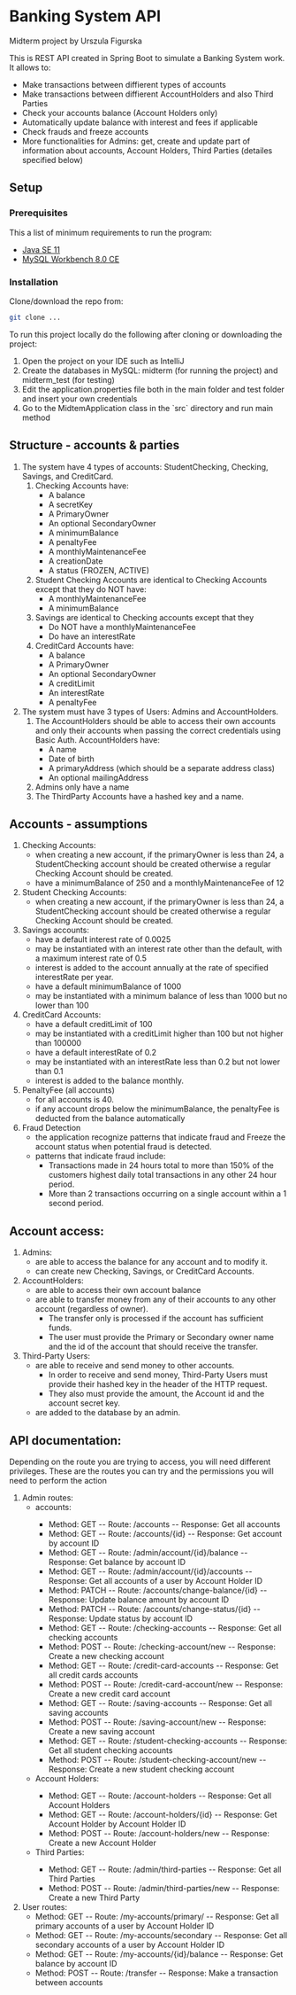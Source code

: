 # Banking System API 
Midterm project by Urszula Figurska

This is REST API created in Spring Boot to simulate a Banking System work.
It allows to:
<ul>
  <li> Make transactions between diffierent types of accounts </li>
  <li> Make transactions between diffierent AccountHolders and also Third Parties </li>
  <li> Check your accounts balance (Account Holders only) </li>
  <li> Automatically update balance with interest and fees if applicable </li>
  <li> Check frauds and freeze accounts </li>
  <li> More functionalities for Admins: get, create and update part of information about accounts, Account Holders, Third Parties (detailes specified below) </li>
</ul>


## Setup

### Prerequisites

This a list of minimum requirements to run the program:

* [Java SE 11](https://www.oracle.com/java/technologies/javase-downloads.html)
* [MySQL Workbench 8.0 CE](https://dev.mysql.com/downloads/workbench/)

### Installation

Clone/download the repo from:
   ```sh
   git clone ...
   ```
To run this project locally do the following after cloning or downloading the project:

<ol>
  <li> Open the project on your IDE such as IntelliJ </li>
  <li> Create the databases in MySQL: midterm (for running the project) and midterm_test (for testing)</li>
  <li> Edit the application.properties file both in the main folder and test folder and insert your own credentials </li>
  <li> Go to the MidtemApplication class in the `src` directory and run main method </li>
</ol>


## Structure - accounts & parties

<ol>
  <li> The system have 4 types of accounts: StudentChecking, Checking, Savings, and CreditCard.
    <ol>
    <li> Checking Accounts have:
      <ul>
        <li>  A balance </li>
        <li>  A secretKey </li>
        <li>  A PrimaryOwner </li>
        <li>  An optional SecondaryOwner </li>
        <li>  A minimumBalance </li>
        <li>  A penaltyFee </li>
        <li>  A monthlyMaintenanceFee </li>
        <li>  A creationDate </li>
        <li>  A status (FROZEN, ACTIVE) </li>
     </ul>
   </li>
   <li>  Student Checking Accounts are identical to Checking Accounts except that they do NOT have: 
      <ul>
        <li> A monthlyMaintenanceFee </li>
        <li> A minimumBalance </li>
     </ul>
    </li>
  <li>  Savings are identical to Checking accounts except that they
      <ul>
        <li> Do NOT have a monthlyMaintenanceFee </li>
        <li> Do have an interestRate </li>
     </ul>
    </li>
  <li>  CreditCard Accounts have:
      <ul>
        <li> A balance </li>
        <li> A PrimaryOwner </li>
        <li> An optional SecondaryOwner </li>
        <li> A creditLimit </li>
        <li> An interestRate </li>
        <li> A penaltyFee </li>
     </ul>
    </li>
   </ol> 
 </li>    
    
 <li> The system must have 3 types of Users: Admins and AccountHolders.
    <ol>
    <li> The AccountHolders should be able to access their own accounts and only their accounts when passing the correct credentials using Basic Auth. AccountHolders have:
      <ul>
        <li> A name </li>
        <li> Date of birth </li>
        <li> A primaryAddress (which should be a separate address class) </li>
        <li> An optional mailingAddress </li>
     </ul>
    </li>
    <li>  Admins only have a name </li>
    <li>  The ThirdParty Accounts have a hashed key and a name. </li>
</ol>
</li>
</ol>

## Accounts - assumptions
<ol>
  <li> Checking Accounts:
      <ul>
        <li> when creating a new  account, if the primaryOwner is less than 24, a StudentChecking account should be created otherwise a regular Checking Account should be created. </li>
        <li> have a minimumBalance of 250 and a monthlyMaintenanceFee of 12 </li>
     </ul>        
  </li>
  <li> Student Checking Accounts:
      <ul>
        <li> when creating a new  account, if the primaryOwner is less than 24, a StudentChecking account should be created otherwise a regular Checking Account should be created. </li>
     </ul>      
  </li>
  <li> Savings accounts:
      <ul>  
        <li> have a default interest rate of 0.0025 </li>
        <li> may be instantiated with an interest rate other than the default, with a maximum interest rate of 0.5 </li>
        <li> interest is added to the account annually at the rate of specified interestRate per year. </li>
        <li> have a default minimumBalance of 1000 </li>
        <li> may be instantiated with a minimum balance of less than 1000 but no lower than 100 </li>
     </ul> 
  </li>
  <li> CreditCard Accounts:
      <ul>    
        <li> have a default creditLimit of 100 </li>
        <li> may be instantiated with a creditLimit higher than 100 but not higher than 100000 </li>
        <li> have a default interestRate of 0.2 </li>
        <li> may be instantiated with an interestRate less than 0.2 but not lower than 0.1 </li>
        <li> interest is added to the balance monthly. </li>
     </ul> 
  </li>
  <li> PenaltyFee (all accounts)
      <ul> 
        <li> for all accounts is 40. </li>
        <li> if any account drops below the minimumBalance, the penaltyFee is deducted from the balance automatically </li>
     </ul> 
  </li>
  <li> Fraud Detection
      <ul> 
        <li> the application recognize patterns that indicate fraud and Freeze the account status when potential fraud is detected. </li>
        <li> patterns that indicate fraud include: 
           <ul>  
              <li> Transactions made in 24 hours total to more than 150% of the customers highest daily total transactions in any other 24 hour period. </li>
              <li> More than 2 transactions occurring on a single account within a 1 second period. </li>
           </ul>                
     </ul> 
</li>
</ol>

## Account access:
<ol>
  <li> Admins:
      <ul> 
        <li> are able to access the balance for any account and to modify it. </li>
        <li> can create new Checking, Savings, or CreditCard Accounts. </li>
      </ul>        
  </li>
  <li> AccountHolders:
      <ul> 
        <li> are able to access their own account balance </li>
        <li> are able to transfer money from any of their accounts to any other account (regardless of owner). 
           <ul>          
              <li> The transfer only is processed if the account has sufficient funds. </li>
              <li> The user must provide the Primary or Secondary owner name and the id of the account that should receive the transfer. </li>
           </ul>   
        </li>              
      </ul> 
  </li>
  <li> Third-Party Users:
      <ul> 
        <li> are able to receive and send money to other accounts. 
           <ul>          
              <li> In order to receive and send money, Third-Party Users must provide their hashed key in the header of the HTTP request. </li>
              <li> They also must provide the amount, the Account id and the account secret key. </li>
           </ul>    
        </li>    
        <li> are added to the database by an admin. </li>
      </ul> 
  </li>
</ol>

## API documentation:
 
Depending on the route you are trying to access, you will need different privileges. These are the routes you can try and the permissions you will need to perform the action

<ol>
  <li> Admin routes:
      <ul> 
        <li> accounts: </li>
        <ul>
        <li> Method: GET -- Route: /accounts -- Response: Get all accounts </li>
        <li> Method: GET -- Route: /accounts/{id} -- Response: Get account by account ID </li>
        <li> Method: GET -- Route: /admin/account/{id}/balance -- Response: Get balance by account ID </li>
        <li> Method: GET -- Route: /admin/account/{id}/accounts -- Response: Get all accounts of a user by Account Holder ID </li>
        <li> Method: PATCH -- Route: /accounts/change-balance/{id} -- Response: Update balance amount by account ID </li>
        <li> Method: PATCH -- Route: /accounts/change-status/{id} -- Response: Update status by account ID </li>
        <li> Method: GET -- Route: /checking-accounts -- Response: Get all checking accounts </li>
        <li> Method: POST -- Route: /checking-account/new -- Response: Create a new checking account </li>
        <li> Method: GET -- Route: /credit-card-accounts -- Response: Get all credit cards accounts </li>
        <li> Method: POST -- Route: /credit-card-account/new -- Response: Create a new credit card account </li>   
        <li> Method: GET -- Route: /saving-accounts -- Response: Get all saving accounts </li>
        <li> Method: POST -- Route: /saving-account/new -- Response: Create a new saving account </li>   
        <li> Method: GET -- Route: /student-checking-accounts -- Response: Get all student checking accounts </li>
        <li> Method: POST -- Route: /student-checking-account/new -- Response: Create a new student checking account </li>   
        </ul>        
        <li> Account Holders: </li>
        <ul>        
            <li> Method: GET -- Route: /account-holders -- Response: Get all Account Holders </li>
            <li> Method: GET -- Route: /account-holders/{id} -- Response: Get Account Holder by Account Holder ID </li>
            <li> Method: POST -- Route: /account-holders/new -- Response: Create a new Account Holder </li>
        </ul>        
        <li> Third Parties: </li>
        <ul>        
        <li> Method: GET -- Route: /admin/third-parties -- Response: Get all Third Parties </li>
        <li> Method: POST -- Route: /admin/third-parties/new -- Response: Create a new Third Party </li>    
        </ul>        
      </ul>    
  </li>
    <li> User routes:
      <ul> 
        <li> Method: GET -- Route: /my-accounts/primary/ -- Response: Get all primary accounts of a user by Account Holder ID </li>
        <li> Method: GET -- Route: /my-accounts/secondary -- Response: Get all secondary accounts of a user by Account Holder ID </li>
        <li> Method: GET -- Route: /my-accounts/{id}/balance -- Response: Get balance by account ID </li>
        <li> Method: POST -- Route: /transfer -- Response: Make a transaction between accounts </li> 
      </ul>    
  </li>
</ol>

